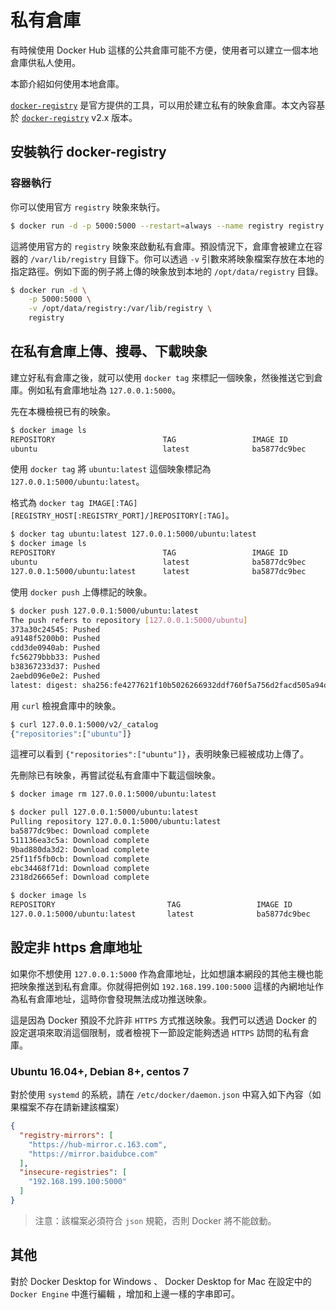 # 私有倉庫

有時候使用 Docker Hub 這樣的公共倉庫可能不方便，使用者可以建立一個本地倉庫供私人使用。

本節介紹如何使用本地倉庫。

[`docker-registry`](https://docs.docker.com/registry/) 是官方提供的工具，可以用於建立私有的映象倉庫。本文內容基於 [`docker-registry`](https://github.com/docker/distribution) v2.x 版本。

## 安裝執行 docker-registry

### 容器執行

你可以使用官方 `registry` 映象來執行。

```bash
$ docker run -d -p 5000:5000 --restart=always --name registry registry
```

這將使用官方的 `registry` 映象來啟動私有倉庫。預設情況下，倉庫會被建立在容器的 `/var/lib/registry` 目錄下。你可以透過 `-v` 引數來將映象檔案存放在本地的指定路徑。例如下面的例子將上傳的映象放到本地的 `/opt/data/registry` 目錄。

```bash
$ docker run -d \
    -p 5000:5000 \
    -v /opt/data/registry:/var/lib/registry \
    registry
```

## 在私有倉庫上傳、搜尋、下載映象

建立好私有倉庫之後，就可以使用 `docker tag` 來標記一個映象，然後推送它到倉庫。例如私有倉庫地址為 `127.0.0.1:5000`。

先在本機檢視已有的映象。

```bash
$ docker image ls
REPOSITORY                        TAG                 IMAGE ID            CREATED             VIRTUAL SIZE
ubuntu                            latest              ba5877dc9bec        6 weeks ago         192.7 MB
```

使用 `docker tag` 將 `ubuntu:latest` 這個映象標記為 `127.0.0.1:5000/ubuntu:latest`。

格式為 `docker tag IMAGE[:TAG] [REGISTRY_HOST[:REGISTRY_PORT]/]REPOSITORY[:TAG]`。

```bash
$ docker tag ubuntu:latest 127.0.0.1:5000/ubuntu:latest
$ docker image ls
REPOSITORY                        TAG                 IMAGE ID            CREATED             VIRTUAL SIZE
ubuntu                            latest              ba5877dc9bec        6 weeks ago         192.7 MB
127.0.0.1:5000/ubuntu:latest      latest              ba5877dc9bec        6 weeks ago         192.7 MB
```

使用 `docker push` 上傳標記的映象。

```bash
$ docker push 127.0.0.1:5000/ubuntu:latest
The push refers to repository [127.0.0.1:5000/ubuntu]
373a30c24545: Pushed
a9148f5200b0: Pushed
cdd3de0940ab: Pushed
fc56279bbb33: Pushed
b38367233d37: Pushed
2aebd096e0e2: Pushed
latest: digest: sha256:fe4277621f10b5026266932ddf760f5a756d2facd505a94d2da12f4f52f71f5a size: 1568
```

用 `curl` 檢視倉庫中的映象。

```bash
$ curl 127.0.0.1:5000/v2/_catalog
{"repositories":["ubuntu"]}
```

這裡可以看到 `{"repositories":["ubuntu"]}`，表明映象已經被成功上傳了。

先刪除已有映象，再嘗試從私有倉庫中下載這個映象。

```bash
$ docker image rm 127.0.0.1:5000/ubuntu:latest

$ docker pull 127.0.0.1:5000/ubuntu:latest
Pulling repository 127.0.0.1:5000/ubuntu:latest
ba5877dc9bec: Download complete
511136ea3c5a: Download complete
9bad880da3d2: Download complete
25f11f5fb0cb: Download complete
ebc34468f71d: Download complete
2318d26665ef: Download complete

$ docker image ls
REPOSITORY                         TAG                 IMAGE ID            CREATED             VIRTUAL SIZE
127.0.0.1:5000/ubuntu:latest       latest              ba5877dc9bec        6 weeks ago         192.7 MB
```

## 設定非 https 倉庫地址

如果你不想使用 `127.0.0.1:5000` 作為倉庫地址，比如想讓本網段的其他主機也能把映象推送到私有倉庫。你就得把例如 `192.168.199.100:5000` 這樣的內網地址作為私有倉庫地址，這時你會發現無法成功推送映象。

這是因為 Docker 預設不允許非 `HTTPS` 方式推送映象。我們可以透過 Docker 的設定選項來取消這個限制，或者檢視下一節設定能夠透過 `HTTPS` 訪問的私有倉庫。

### Ubuntu 16.04+, Debian 8+, centos 7

對於使用 `systemd` 的系統，請在 `/etc/docker/daemon.json` 中寫入如下內容（如果檔案不存在請新建該檔案）

```json
{
  "registry-mirrors": [
    "https://hub-mirror.c.163.com",
    "https://mirror.baidubce.com"
  ],
  "insecure-registries": [
    "192.168.199.100:5000"
  ]
}
```

>注意：該檔案必須符合 `json` 規範，否則 Docker 將不能啟動。

## 其他

對於 Docker Desktop for Windows 、 Docker Desktop for Mac 在設定中的 `Docker Engine` 中進行編輯 ，增加和上邊一樣的字串即可。
